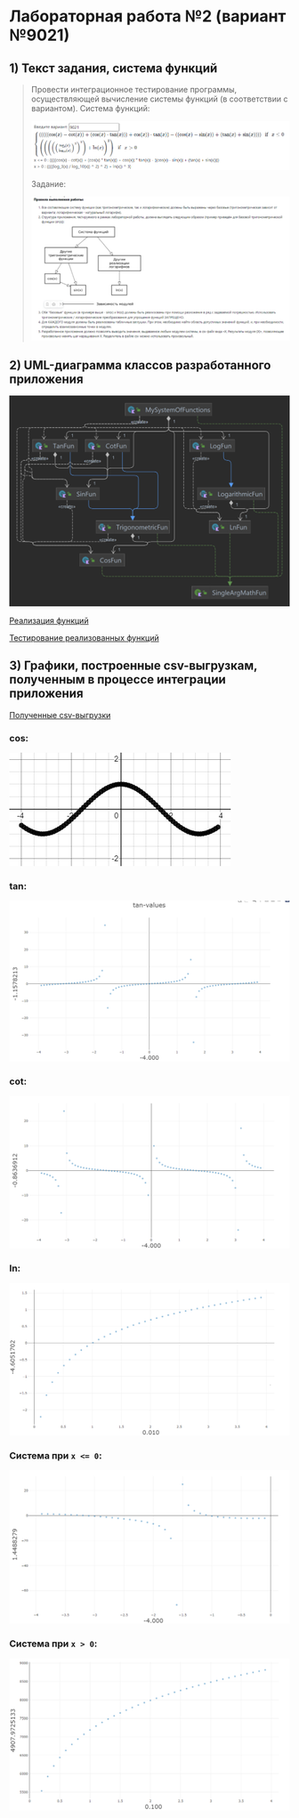 # Лабораторная работа №2 (вариант №9021)
## 1) Текст задания, система функций
> Провести интеграционное тестирование программы, осуществляющей вычисление системы функций (в соответствии с вариантом).
> Система функций:
>
> <img src="res/Система-функций.PNG" alt="Система функций">
>
> Задание:
>
> <img src="res/Задание.PNG" alt="Задание">

## 2) UML-диаграмма классов разработанного приложения

<img src="res/Диаграмма-классов1.png" alt="Диаграмма классов">

[Реализация функций](src/main/kotlin/ru/stolexiy)

[Тестирование реализованных функций](src/test/kotlin/ru/stolexiy)

## 3) Графики, построенные csv-выгрузкам, полученным в процессе интеграции приложения

[Полученные csv-выгрузки](out)

### cos:

<img src="res/cos.PNG" alt="cos">

### tan:

<img src="res/tan.PNG" alt="tan">

### cot:

<img src="res/cot.PNG" alt="cot">

### ln:

<img src="res/ln.PNG" alt="ln">

### Система при `x <= 0`:

<img src="res/system1.PNG" alt="system1">

### Система при `x > 0`:

<img src="res/system2.PNG" alt="system2">



